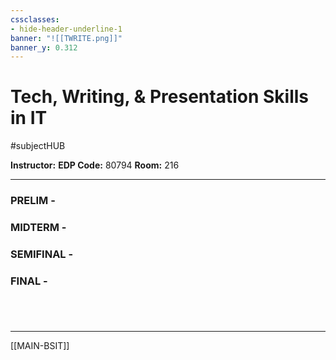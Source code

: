 ```yaml
---
cssclasses:
- hide-header-underline-1
banner: "![[TWRITE.png]]"
banner_y: 0.312
---
```


# Tech, Writing, & Presentation Skills in IT
#subjectHUB 

**Instructor:**
**EDP Code:** 80794
**Room:** 216

---
### PRELIM - 
### MIDTERM - 
### SEMIFINAL - 
### FINAL - 

#

<br>

---
[[MAIN-BSIT]]